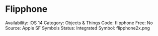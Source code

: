 # Flipphone

Availability: iOS 14
Category: Objects & Things
Code: flipphone
Free: No
Source: Apple SF Symbols
Status: Integrated
Symbol: flipphone2x.png